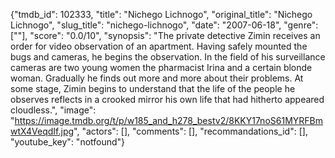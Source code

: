 {"tmdb_id": 102333, "title": "Nichego Lichnogo", "original_title": "Nichego Lichnogo", "slug_title": "nichego-lichnogo", "date": "2007-06-18", "genre": [""], "score": "0.0/10", "synopsis": "The private detective Zimin receives an order for video observation of an apartment. Having safely mounted the bugs and cameras, he begins the observation. In the field of his surveillance cameras are two young women the pharmacist Irina and a certain blonde woman. Gradually he finds out more and more about their problems. At some stage, Zimin begins to understand that the life of the people he observes reflects in a crooked mirror his own life that had hitherto appeared cloudless.", "image": "https://image.tmdb.org/t/p/w185_and_h278_bestv2/8KKY17noS61MYRFBmwtX4VeqdIf.jpg", "actors": [], "comments": [], "recommandations_id": [], "youtube_key": "notfound"}
